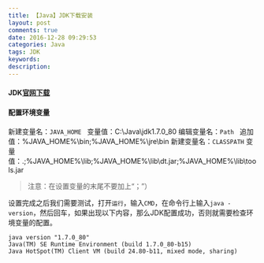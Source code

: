```yaml
---
title: 【Java】JDK下载安装
layout: post
comments: true
date: 2016-12-28 09:29:53
categories: Java
tags: JDK
keywords:
description:
---
```


#### JDK[官网下载](http://www.oracle.com/technetwork/java/javase/downloads/jdk8-downloads-2133151.html)
<!-- more -->
#### 配置环境变量
新建变量名：`JAVA_HOME`   	变量值：C:\Java\jdk1.7.0_80
编辑变量名：`Path`  		追加值：%JAVA_HOME%\bin;%JAVA_HOME%\jre\bin
新建变量名：`CLASSPATH` 	变量值：.;%JAVA_HOME%\lib;%JAVA_HOME%\lib\dt.jar;%JAVA_HOME%\lib\tools.jar
>注意：在设置变量的末尾不要加上“；”）

设置完成之后我们需要测试，打开`运行`，输入`CMD`，在命令行上输入`java -version`，然后回车，如果出现以下内容，那么JDK配置成功，否则就需要检查环境变量的配置。

	java version "1.7.0_80"
	Java(TM) SE Runtime Environment (build 1.7.0_80-b15)
	Java HotSpot(TM) Client VM (build 24.80-b11, mixed mode, sharing)